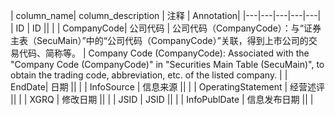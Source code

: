 | column_name| column_description | 注释 | Annotation|
|---|---|---|---|---|
| ID | ID || |
| CompanyCode| 公司代码 | 公司代码（CompanyCode）：与“证券主表（SecuMain）”中的“公司代码（CompanyCode）”关联，得到上市公司的交易代码、简称等。 | Company Code (CompanyCode): Associated with the "Company Code (CompanyCode)" in "Securities Main Table (SecuMain)", to obtain the trading code, abbreviation, etc. of the listed company. |
| EndDate| 日期 || |
| InfoSource | 信息来源 || |
| OperatingStatement | 经营述评 || |
| XGRQ | 修改日期 || |
| JSID | JSID || |
| InfoPublDate | 信息发布日期 || |
